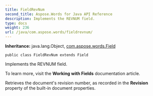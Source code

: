 ```yaml
---
title: FieldRevNum
second_title: Aspose.Words for Java API Reference
description: Implements the REVNUM field.
type: docs
weight: 236
url: /java/com.aspose.words/fieldrevnum/
---
```


**Inheritance:**
java.lang.Object, [com.aspose.words.Field](../../com.aspose.words/field)
```
public class FieldRevNum extends Field
```

Implements the REVNUM field.

To learn more, visit the **Working with Fields** documentation article.

Retrieves the document's revision number, as recorded in the **Revision** property of the built-in document properties.
